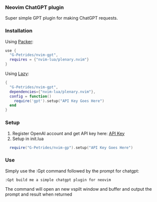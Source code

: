 
### Neovim ChatGPT plugin

Super simple GPT plugin for making ChatGPT requests.

### Installation

Using [Packer](https://github.com/wbthomason/packer.nvim):

```lua
use {
  "G-Petrides/nvim-gpt",
  requires = {"nvim-lua/plenary.nvim"}
}
```

Using [Lazy](https://github.com/folke/lazy.nvim):

```lua
{
  "G-Petrides/nvim-gpt",
  dependencies={"nvim-lua/plenary.nvim"},
  config = function()
    require('gpt').setup("API Key Goes Here")
  end
}
```
  
### Setup

1) Register OpenAI account and get API key here: [API Key](https://platform.openai.com/account/api-keys)
2) Setup in init.lua
```lua
  require("G-Petrides/nvim-gp").setup("API Key Goes Here")
```

### Use

Simply use the :Gpt command followed by the prompt for chatgpt:

```
:Gpt build me a simple chatgpt plugin for neovim
```
The command will open an new vspilt window and buffer and output the prompt and result when returned

